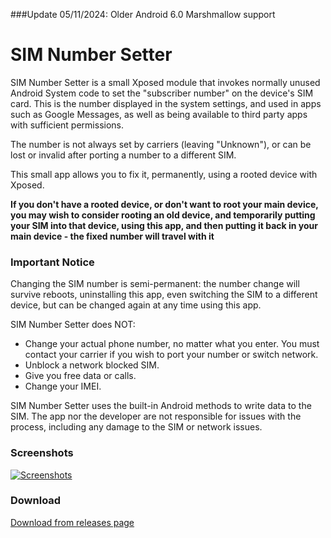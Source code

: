 ###Update 05/11/2024: Older Android 6.0 Marshmallow support


# SIM Number Setter

SIM Number Setter is a small Xposed module that invokes normally unused Android System code to set 
the "subscriber number" on the device's SIM card. This is the number displayed in the system 
settings, and used in apps such as Google Messages, as well as being available to third party apps 
with sufficient permissions.

The number is not always set by carriers (leaving "Unknown"), or can be lost or invalid after 
porting a number to a different SIM. 

This small app allows you to fix it, permanently, using a rooted device with Xposed.

**If you don't have a rooted device, or don't want to root your main device, you may wish to 
consider rooting an old device, and temporarily putting your SIM into that device, using this app,
and then putting it back in your main device - the fixed number will travel with it**

### Important Notice

Changing the SIM number is semi-permanent: the number change will survive reboots, uninstalling this
app, even switching the SIM to a different device, but can be changed again at any time using this 
app. 

SIM Number Setter does NOT:
- Change your actual phone number, no matter what you enter. You must contact your carrier if you wish to port your number or switch network.
- Unblock a network blocked SIM.
- Give you free data or calls.
- Change your IMEI.
  
SIM Number Setter uses the built-in Android methods to write data to the SIM. 
The app nor the developer are not responsible for issues with the process, including any damage to 
the SIM or network issues.

### Screenshots

[![Screenshots](https://i.imgur.com/UNKADmrl.png)](https://i.imgur.com/UNKADmr.png)

### Download

[Download from releases page](https://github.com/KieronQuinn/SIMNumberSetter/releases)
